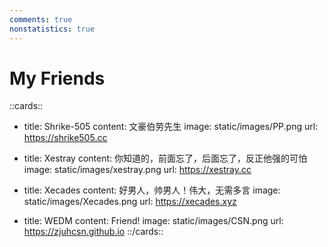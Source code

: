 ```yaml
---
comments: true
nonstatistics: true
---
```


# My Friends

::cards::

- title: Shrike-505
  content: 文豪伯劳先生
  image: static/images/PP.png
  url: https://shrike505.cc

  
- title: Xestray
  content: 你知道的，前面忘了，后面忘了，反正他强的可怕
  image: static/images/xestray.png
  url: https://xestray.cc

- title: Xecades
  content: 好男人，帅男人！伟大，无需多言
  image: static/images/Xecades.png
  url: https://xecades.xyz

- title: WEDM
  content: Friend!
  image: static/images/CSN.png
  url: https://zjuhcsn.github.io
::/cards::  